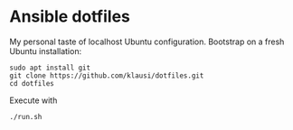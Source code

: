 # Ansible dotfiles

My personal taste of localhost Ubuntu configuration. Bootstrap on a fresh Ubuntu
installation:

    sudo apt install git
    git clone https://github.com/klausi/dotfiles.git
    cd dotfiles


Execute with

    ./run.sh
